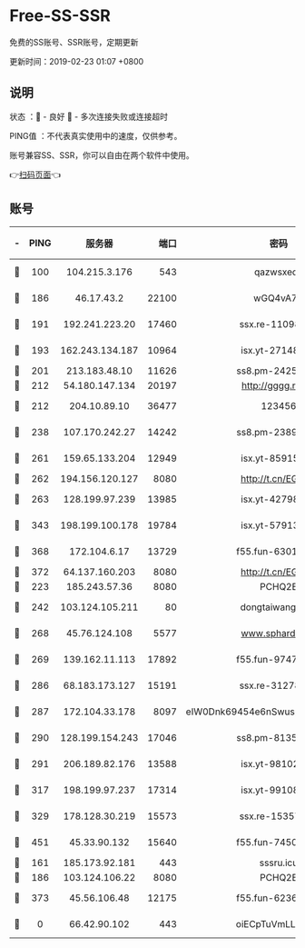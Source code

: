 # Free-SS-SSR

免费的SS账号、SSR账号，定期更新

更新时间：2019-02-23 01:07 +0800

## 说明

状态     ：🙂 - 良好 🙁 - 多次连接失败或连接超时

PING值   ：不代表真实使用中的速度，仅供参考。

账号兼容SS、SSR，你可以自由在两个软件中使用。

👉[扫码页面](https://liesauer.github.io/free-ss-ssr.github.io/)👈

## 账号

|-|PING|服务器|端口|密码|加密方式|区域|
|:----:|:----:|:-----:|-----:|:----:|:----:|:----:|
|🙂|100|104.215.3.176|543|qazwsxedc|aes-256-gcm|JP|
|🙂|186|46.17.43.2|22100|wGQ4vA7D|aes-256-gcm|RU|
|🙂|191|192.241.223.20|17460|ssx.re-11098249|aes-256-cfb|US|
|🙂|193|162.243.134.187|10964|isx.yt-27148037|aes-256-cfb|US|
|🙂|201|213.183.48.10|11626|ss8.pm-24251801|rc4-md5|RU|
|🙂|212|54.180.147.134|20197|http://gggg.rocks|chacha20|KR|
|🙂|212|204.10.89.10|36477|123456|aes-256-cfb|US|
|🙂|238|107.170.242.27|14242|ss8.pm-23899495|aes-256-cfb|US|
|🙂|261|159.65.133.204|12949|isx.yt-85915065|aes-256-cfb|SG|
|🙂|262|194.156.120.127|8080|http://t.cn/EGJIyrl|rc4-md5|RU|
|🙂|263|128.199.97.239|13985|isx.yt-42798024|aes-256-cfb|SG|
|🙂|343|198.199.100.178|19784|isx.yt-57913223|aes-256-cfb|US|
|🙂|368|172.104.6.17|13729|f55.fun-63016216|aes-256-cfb|US|
|🙂|372|64.137.160.203|8080|http://t.cn/EGJIyrl|rc4-md5|CA|
|🙂|223|185.243.57.36|8080|PCHQ2E|rc4-md5|US|
|🙂|242|103.124.105.211|80|dongtaiwang.com|aes-256-cfb|US|
|🙂|268|45.76.124.108|5577|www.sphard.com|aes-256-cfb|AU|
|🙂|269|139.162.11.113|17892|f55.fun-97471497|aes-256-cfb|SG|
|🙂|286|68.183.173.127|15191|ssx.re-31278035|aes-256-cfb|US|
|🙂|287|172.104.33.178|8097|eIW0Dnk69454e6nSwuspv9DmS201tQ0D|aes-256-cfb|SG|
|🙂|290|128.199.154.243|17046|ss8.pm-81354782|aes-256-cfb|SG|
|🙂|291|206.189.82.176|13588|isx.yt-98102913|aes-256-cfb|SG|
|🙂|317|198.199.97.237|17314|isx.yt-99108938|aes-256-cfb|US|
|🙂|329|178.128.30.219|15573|ssx.re-15357088|aes-256-cfb|SG|
|🙂|451|45.33.90.132|15640|f55.fun-74501505|aes-256-cfb|US|
|🙁|161|185.173.92.181|443|sssru.icu|rc4-md5|RU|
|🙁|186|103.124.106.22|8080|PCHQ2E|rc4-md5|US|
|🙁|373|45.56.106.48|12175|f55.fun-62365029|aes-256-cfb|US|
|🙁|0|66.42.90.102|443|oiECpTuVmLLxk4Ts|aes-256-cfb|US|
